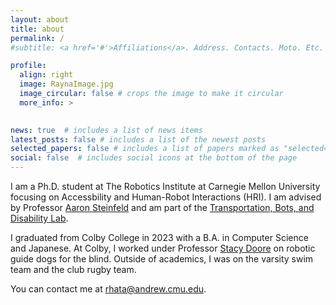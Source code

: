 ```yaml
---
layout: about
title: about
permalink: /
#subtitle: <a href='#'>Affiliations</a>. Address. Contacts. Moto. Etc.

profile:
  align: right
  image: RaynaImage.jpg
  image_circular: false # crops the image to make it circular
  more_info: >
   

news: true  # includes a list of news items
latest_posts: false # includes a list of the newest posts
selected_papers: false # includes a list of papers marked as "selected={true}"
social: false  # includes social icons at the bottom of the page
---
```


I am a Ph.D. student at The Robotics Institute at Carnegie Mellon University focusing on Accessbility and Human-Robot Interactions (HRI). I am advised by Professor [Aaron Steinfeld](https://www.cs.cmu.edu/~astein/) and am part of the [Transportation, Bots, and Disability Lab](https://tbd.ri.cmu.edu/). 

I graduated from Colby College in 2023 with a B.A. in Computer Science and Japanese. At Colby, I worked under Professor [Stacy Doore](https://stacyadoore.com/) on robotic guide dogs for the blind. Outside of academics, I was on the varsity swim team and the club rugby team. 

You can contact me at <a href="mailto:rhata@andrew.cmu.edu">rhata@andrew.cmu.edu</a>.


<!-- Write your biography here. Tell the world about yourself. Link to your favorite [subreddit](http://reddit.com). You can put a picture in, too. The code is already in, just name your picture `prof_pic.jpg` and put it in the `img/` folder.

Put your address / P.O. box / other info right below your picture. You can also disable any of these elements by editing `profile` property of the YAML header of your `_pages/about.md`. Edit `_bibliography/papers.bib` and Jekyll will render your [publications page](/al-folio/publications/) automatically.

Link to your social media connections, too. This theme is set up to use [Font Awesome icons](https://fontawesome.com/) and [Academicons](https://jpswalsh.github.io/academicons/), like the ones below. Add your Facebook, Twitter, LinkedIn, Google Scholar, or just disable all of them. -->